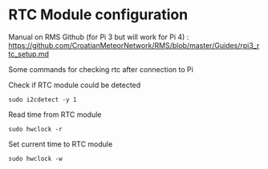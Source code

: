 # RTC Module configuration
Manual on RMS Github (for Pi 3 but will work for Pi 4) :
https://github.com/CroatianMeteorNetwork/RMS/blob/master/Guides/rpi3_rtc_setup.md

Some commands for checking rtc after connection to Pi

Check if RTC module could be detected   
```Shell
sudo i2cdetect -y 1
```

Read time from RTC module
```Shell
sudo hwclock -r
```
Set current time to RTC module
```Shell
sudo hwclock -w
```